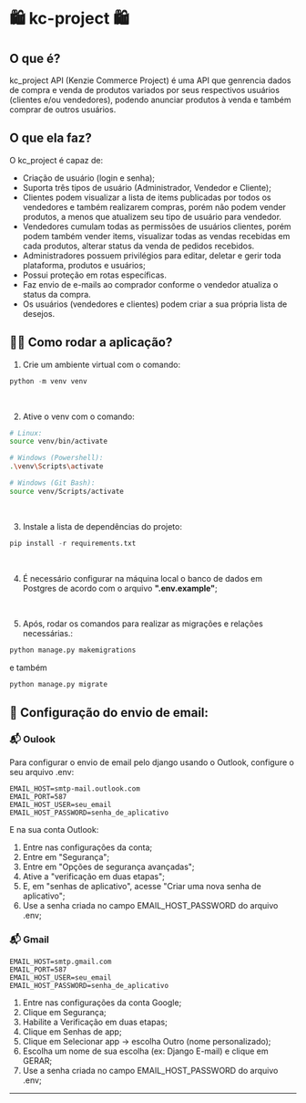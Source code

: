 # 🛍 kc-project 🛍

## O que é?
kc_project API (Kenzie Commerce Project) é uma API que genrencia dados de compra e venda de produtos variados por seus respectivos usuários (clientes e/ou vendedores), podendo anunciar produtos à venda e também comprar de outros usuários.

## O que ela faz?
O kc_project é capaz de:

- Criação de usuário (login e senha);
- Suporta três tipos de usuário (Administrador, Vendedor e Cliente);
- Clientes podem visualizar a lista de items publicadas por todos os vendedores e também realizarem compras, porém não podem vender produtos, a menos que atualizem seu tipo de usuário para vendedor.
- Vendedores cumulam todas as permissões de usuários clientes, porém podem também vender items, visualizar todas as vendas recebidas em cada produtos, alterar status da venda de pedidos recebidos.
- Administradores possuem privilégios para editar, deletar e gerir toda plataforma, produtos e usuários;
- Possui proteção em rotas específicas.
- Faz envio de e-mails ao comprador conforme o vendedor atualiza o status da compra.
- Os usuários (vendedores e clientes) podem criar a sua própria lista de desejos.

## 🧑‍💻 Como rodar a aplicação?

1. Crie um ambiente virtual com o comando:

```python
python -m venv venv
```

<br>

2. Ative o venv com o comando:

```bash
# Linux:
source venv/bin/activate

# Windows (Powershell):
.\venv\Scripts\activate

# Windows (Git Bash):
source venv/Scripts/activate


```

<br>

3. Instale a lista de dependências do projeto:

```python
pip install -r requirements.txt
```

<br>

4. É necessário configurar na máquina local o banco de dados em Postgres de acordo com o arquivo **".env.example"**;

<br>

5. Após, rodar os comandos para realizar as migrações e relações necessárias.:

```python
python manage.py makemigrations
```

e também

```python
python manage.py migrate
```


## 📨 Configuração do envio de email:

### 📬 Oulook 

Para configurar o envio de email pelo django usando o Outlook, configure o seu arquivo .env:
```properties
EMAIL_HOST=smtp-mail.outlook.com
EMAIL_PORT=587
EMAIL_HOST_USER=seu_email
EMAIL_HOST_PASSWORD=senha_de_aplicativo
```

E na sua conta Outlook:
1. Entre nas configurações da conta;
2. Entre em "Segurança";
3. Entre em "Opções de segurança avançadas";
4. Ative a "verificação em duas etapas";
5. E, em "senhas de aplicativo", acesse "Criar uma nova senha de aplicativo";
6. Use a senha criada no campo EMAIL_HOST_PASSWORD do arquivo .env;

### 📬 Gmail

```properties
EMAIL_HOST=smtp.gmail.com
EMAIL_PORT=587
EMAIL_HOST_USER=seu_email
EMAIL_HOST_PASSWORD=senha_de_aplicativo
```

1. Entre nas configurações da conta Google;
2. Clique em Segurança;
3. Habilite a Verificação em duas etapas;
4. Clique em Senhas de app;
5. Clique em Selecionar app -> escolha Outro (nome personalizado);
6. Escolha um nome de sua escolha (ex: Django E-mail) e clique em GERAR;
7. Use a senha criada no campo EMAIL_HOST_PASSWORD do arquivo .env;
***
